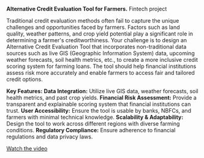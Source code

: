****Alternative Credit Evaluation Tool for Farmers.****
Fintech project

Traditional credit evaluation methods often fail to capture the unique challenges and opportunities faced by farmers. Factors such as land quality, weather patterns, and crop yield potential play a significant role in determining a farmer's creditworthiness. Your challenge is to design an Alternative Credit Evaluation Tool that incorporates non-traditional data sources such as live GIS (Geographic Information System) data, upcoming weather forecasts, soil health metrics, etc., to create a more inclusive credit scoring system for farming loans. The tool should help financial institutions assess risk more accurately and enable farmers to access fair and tailored credit options.

**Key Features:**
**Data Integration:** Utilize live GIS data, weather forecasts, soil health metrics, and past crop yields.
**Financial Risk Assessment:** Provide a transparent and explainable scoring system that financial institutions can trust.
**User Accessibility:** Ensure the tool is usable by banks, NBFCs, and farmers with minimal technical knowledge.
**Scalability & Adaptability:** Design the tool to work across different regions with diverse farming conditions.
**Regulatory Compliance:** Ensure adherence to financial regulations and data privacy laws.

[Watch the video](https://github.com/LJ-ANK/Hackathon/new/main?filename=README.md)
